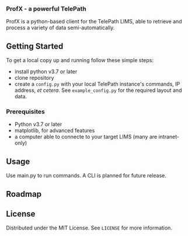  <h3>ProfX - a powerful TelePath</h3>

  <p>
    ProfX is a python-based client for the TelePath LIMS, able to retrieve and process a variety of data semi-automatically.
    <br />
</p>

<!-- GETTING STARTED -->
## Getting Started
To get a local copy up and running follow these simple steps:
* install python v3.7 or later
* clone repository
* create a `config.py` with your local TelePath instance's commands, IP address, *et cetera*. See `example_config.py` for the required layout and data.

### Prerequisites
* Python v3.7 or later
* matplotlib, for advanced features
* a computer able to connecte to your target LIMS (many are intranet-only)
  
<!-- USAGE EXAMPLES -->
## Usage
Use main.py to run commands. 
A CLI is planned for future release.

<!-- ROADMAP -->
## Roadmap


<!-- LICENSE -->
## License
Distributed under the MIT License. See `LICENSE` for more information.
